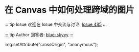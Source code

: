 # 在 Canvas 中如何处理跨域的图片



::: tip Issue 
 欢迎在 Issue 中交流与讨论: [Issue 485](https://github.com/shfshanyue/Daily-Question/issues/485) 
:::

::: tip Author 
回答者: [blue-skyyy](https://github.com/blue-skyyy) 
:::

img.setAttribute("crossOrigin", "anonymous");